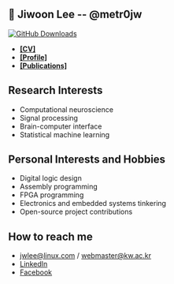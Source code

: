 📜 Jiwoon Lee -- @metr0jw
- 
[![GitHub Downloads](https://img.shields.io/github/downloads/metr0jw/metr0jw/total?style=flat-square)](https://github.com/metr0jw/metr0jw/releases/download/main/CV-Jiwoon.pdf)
- [**[CV]**](https://github.com/metr0jw/metr0jw/releases/download/main/CV-Jiwoon.pdf)
- [**[Profile]**](http://bcml.kw.ac.kr/people/ms-course/)
- [**[Publications]**](https://scholar.google.com/citations?user=L8N4pFoAAAAJ&hl=en)

## Research Interests
- Computational neuroscience
- Signal processing
- Brain-computer interface
- Statistical machine learning

## Personal Interests and Hobbies
- Digital logic design
- Assembly programming
- FPGA programming
- Electronics and embedded systems tinkering
- Open-source project contributions

How to reach me
-
- <jwlee@linux.com> / <webmaster@kw.ac.kr>
- [LinkedIn](https://www.linkedin.com/in/metr0jw/)
- [Facebook](https://www.facebook.com/jwlee.compneuro)
 
<!--
**metr0jw/metr0jw** is a ✨ _special_ ✨ repository because its `README.md` (this file) appears on your GitHub profile.

Here are some ideas to get you started:

- 🔭 I’m currently working on ...
- 🌱 I’m currently learning ...
- 👯 I’m looking to collaborate on ...
- 🤔 I’m looking for help with ...
- 💬 Ask me about ...
- 📫 How to reach me: ...
- 😄 Pronouns: ...
- ⚡ Fun fact: ...
-->
